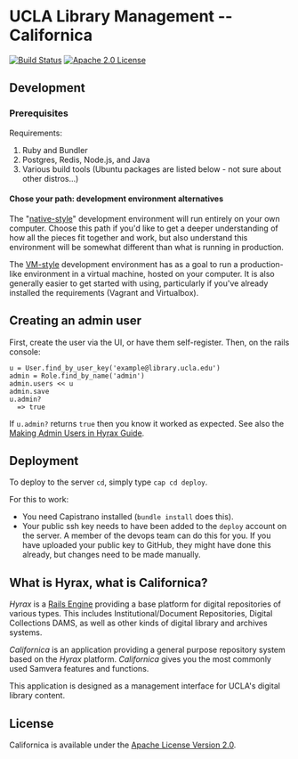 UCLA Library Management -- Californica
=================================

[![Build Status](https://travis-ci.org/UCLALibrary/californica.svg?branch=master)](https://travis-ci.org/UCLALibrary/californica) [![Apache 2.0 License](http://img.shields.io/badge/APACHE2-license-blue.svg)](./LICENSE)

Development
-----------

### Prerequisites

Requirements:
1. Ruby and Bundler
1. Postgres, Redis, Node.js, and Java
1. Various build tools (Ubuntu packages are listed below - not sure about other
   distros...)

#### Chose your path: development environment alternatives

The "[native-style](https://github.com/UCLALibrary/amalgamated-samvera/wiki/Setting-up-a-Californica-development-environment,-%22native%22-style)" development environment will run entirely on your own computer. Choose this path if you'd like to get a deeper understanding of how all the pieces fit together and work, but also understand this environment will be somewhat different than what is running in production.

The [VM-style](https://github.com/UCLALibrary/amalgamated-samvera/wiki/Setting-up-a-Californica-development-environment,-VM-style) development environment has as a goal to run a production-like environment in a virtual machine, hosted on your computer. It is also generally easier to get started with using, particularly if you've already installed the requirements (Vagrant and Virtualbox).

## Creating an admin user
First, create the user via the UI, or have them self-register. Then,
on the rails console:
```
u = User.find_by_user_key('example@library.ucla.edu')
admin = Role.find_by_name('admin')
admin.users << u
admin.save
u.admin?
  => true
```
If `u.admin?` returns `true` then you know it worked as expected. See also the
[Making Admin Users in Hyrax Guide](https://github.com/samvera/hyrax/wiki/Making-Admin-Users-in-Hyrax).

## Deployment

To deploy to the server `cd`, simply type `cap cd deploy`.

For this to work:
- You need Capistrano installed (`bundle install` does this).
- Your public ssh key needs to have been added to the `deploy` account on the
  server. A member of the devops team can do this for you. If you have uploaded
  your public key to GitHub, they might have done this already, but changes need
  to be made manually.

What is Hyrax, what is Californica?
------------------------------

_Hyrax_ is a [Rails Engine](http://guides.rubyonrails.org/engines.html#what-are-engines-questionmark)
providing a base platform for digital repositories of various types. This includes Institutional/Document
Repositories, Digital Collections DAMS, as well as other kinds of digital library and archives systems.

_Californica_ is an application providing a general purpose repository system based on the _Hyrax_ platform.
_Californica_ gives you the most commonly used Samvera features and functions.

This application is designed as a management interface for UCLA's digital library content.

License
-------

Californica is available under the [Apache License Version 2.0](./LICENSE).
